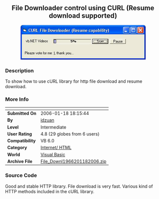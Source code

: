 ﻿<div align="center">

## File Downloader control using CURL \(Resume download supported\)

<img src="PIC20061182028594821.JPG">
</div>

### Description

To show how to use cURL library for http file download and resume download.
 
### More Info
 


<span>             |<span>
---                |---
**Submitted On**   |2006-01-18 18:15:44
**By**             |[idzuan](https://github.com/Planet-Source-Code/PSCIndex/blob/master/ByAuthor/idzuan.md)
**Level**          |Intermediate
**User Rating**    |4.8 (29 globes from 6 users)
**Compatibility**  |VB 6\.0
**Category**       |[Internet/ HTML](https://github.com/Planet-Source-Code/PSCIndex/blob/master/ByCategory/internet-html__1-34.md)
**World**          |[Visual Basic](https://github.com/Planet-Source-Code/PSCIndex/blob/master/ByWorld/visual-basic.md)
**Archive File**   |[File\_Downl1966201182006\.zip](https://github.com/Planet-Source-Code/idzuan-file-downloader-control-using-curl-resume-download-supported__1-64077/archive/master.zip)





### Source Code

Good and stable HTTP library. File download is very fast. Various kind of HTTP methods included in the cURL library.

